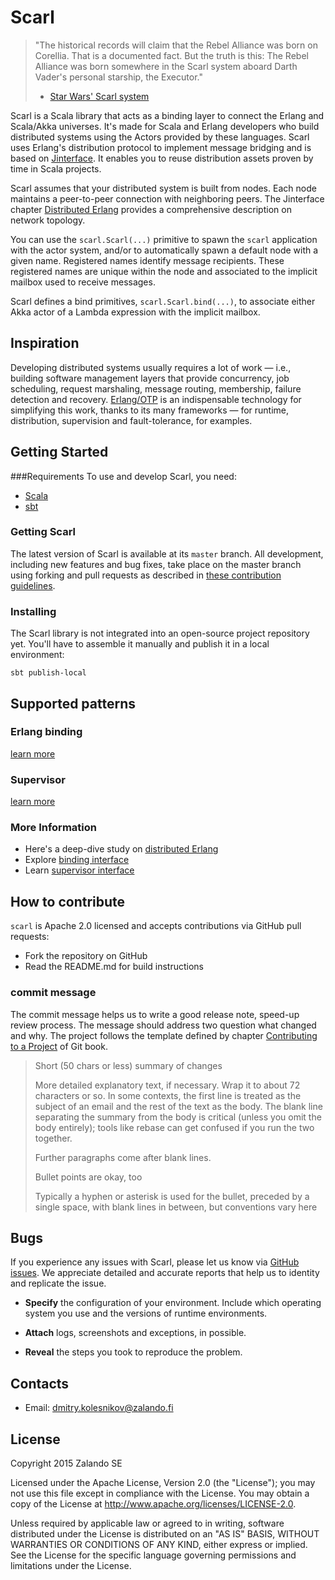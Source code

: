 # Scarl

>
> "The historical records will claim that the Rebel Alliance was born on Corellia.
> That is a documented fact. But the truth is this: The Rebel Alliance was born 
> somewhere in the Scarl system aboard Darth Vader's personal starship, the Executor."
>   - [Star Wars' Scarl system](http://starwars.wikia.com/wiki/Scarl_system)
> 

Scarl is a Scala library that acts as a binding layer to connect the Erlang and Scala/Akka universes. It's made for Scala and Erlang developers who build distributed systems using the Actors provided by these languages. Scarl uses Erlang's distribution protocol to implement message bridging and is based on [Jinterface](http://www.erlang.org/doc/apps/jinterface/jinterface_users_guide.html). It enables you to reuse distribution assets proven by time in Scala projects.

Scarl assumes that your distributed system is built from nodes. Each node maintains a peer-to-peer connection with neighboring peers. The Jinterface chapter [Distributed Erlang](http://erlang.org/doc/reference_manual/distributed.html) provides a comprehensive description on network topology. 

You can use the `scarl.Scarl(...)` primitive to spawn the `scarl` application with the actor system, and/or to automatically spawn a default node with a given name. Registered names identify message recipients. These registered names are unique within the node and associated to the implicit mailbox used to receive messages. 

Scarl defines a bind primitives, `scarl.Scarl.bind(...)`, to associate either Akka actor of a Lambda expression with the implicit mailbox. 

## Inspiration

Developing distributed systems usually requires a lot of work — i.e., building software management layers that provide concurrency, job scheduling, request marshaling, message routing, membership, failure detection and recovery. [Erlang/OTP](http://erlang.org/doc/) is an indispensable technology for simplifying this work, thanks to its many frameworks — for runtime, distribution, supervision and fault-tolerance, for examples. 

## Getting Started
###Requirements
To use and develop Scarl, you need:
- [Scala](http://www.scala-lang.org)
- [sbt](http://www.scala-sbt.org) 

### Getting Scarl

The latest version of Scarl is available at its `master` branch.  All development, including new features and bug fixes, take place on the master branch using forking and pull requests as described in [these contribution guidelines](doc/contribution.md). 


### Installing

The Scarl library is not integrated into an open-source project repository yet. You'll have to assemble it manually and publish it in a local environment:

```
sbt publish-local
```


## Supported patterns

### Erlang binding
[learn more](doc/binding.md)

### Supervisor
[learn more](doc/supervisor.md)


### More Information

* Here's a deep-dive study on [distributed Erlang](http://erlang.org/doc/reference_manual/distributed.html)
* Explore [binding interface](src/main/scala/org/zalando/scarl/Scarl.scala) 
* Learn [supervisor interface](src/main/scala/org/zalando/scarl/Supervisor.scala)


## How to contribute

`scarl` is Apache 2.0 licensed and accepts contributions via GitHub pull requests:

* Fork the repository on GitHub
* Read the README.md for build instructions

### commit message

The commit message helps us to write a good release note, speed-up review process. The message should address two question what changed and why. The project follows the template defined by chapter [Contributing to a Project](http://git-scm.com/book/ch5-2.html) of Git book.

>
> Short (50 chars or less) summary of changes
>
> More detailed explanatory text, if necessary. Wrap it to about 72 characters or so. In some contexts, the first line is treated as the subject of an email and the rest of the text as the body. The blank line separating the summary from the body is critical (unless you omit the body entirely); tools like rebase can get confused if you run the two together.
> 
> Further paragraphs come after blank lines.
> 
> Bullet points are okay, too
> 
> Typically a hyphen or asterisk is used for the bullet, preceded by a single space, with blank lines in between, but conventions vary here
>


## Bugs
If you experience any issues with Scarl, please let us know via [GitHub issues](https://github.com/zalando/scarl/issue). We appreciate detailed and accurate reports that help us to identity and replicate the issue. 

* **Specify** the configuration of your environment. Include which operating system you use and the versions of runtime environments. 

* **Attach** logs, screenshots and exceptions, in possible.

* **Reveal** the steps you took to reproduce the problem.


## Contacts

* Email: dmitry.kolesnikov@zalando.fi

## License

Copyright 2015 Zalando SE

Licensed under the Apache License, Version 2.0 (the "License"); you may not use this file except in compliance with the License. You may obtain a copy of the License at http://www.apache.org/licenses/LICENSE-2.0.

Unless required by applicable law or agreed to in writing, software distributed under the License is distributed on an "AS IS" BASIS, WITHOUT WARRANTIES OR CONDITIONS OF ANY KIND, either express or implied. See the License for the specific language governing permissions and limitations under the License.
